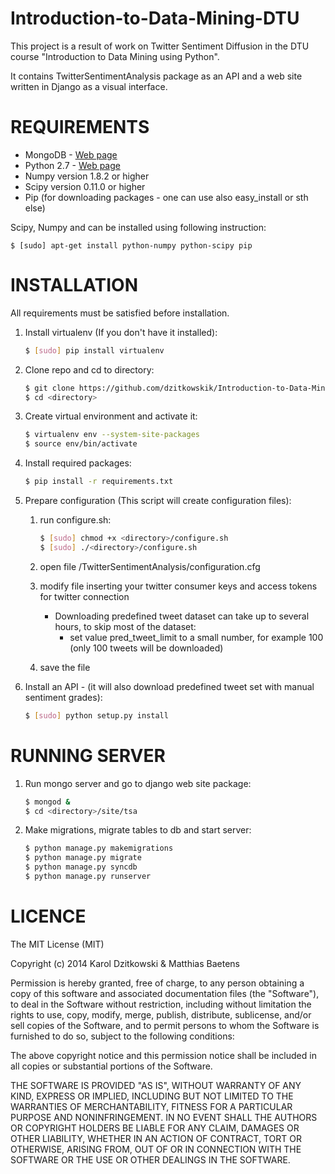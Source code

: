 Introduction-to-Data-Mining-DTU
===============================

This project is a result of work on Twitter Sentiment Diffusion 
in the DTU course "Introduction to Data Mining using Python".

It contains TwitterSentimentAnalysis package as an API and a web
site written in Django as a visual interface.

# REQUIREMENTS

* MongoDB - [Web page](http://www.mongodb.org)
* Python 2.7 - [Web page](https://www.python.org/download/releases/2.7/)
* Numpy version 1.8.2 or higher
* Scipy version 0.11.0 or higher
* Pip (for downloading packages - one can use also easy_install or sth else)
    
Scipy, Numpy and can be installed using following instruction: 
    
    $ [sudo] apt-get install python-numpy python-scipy pip

# INSTALLATION

All requirements must be satisfied before installation.

1. Install virtualenv (If you don't have it installed):

    ```bash 
    $ [sudo] pip install virtualenv
    ```
2. Clone repo and cd to directory:

    ```bash 
    $ git clone https://github.com/dzitkowskik/Introduction-to-Data-Mining-DTU.git <directory>
    $ cd <directory>
    ```
3. Create virtual environment and activate it:

    ```bash
    $ virtualenv env --system-site-packages
    $ source env/bin/activate
    ```
4. Install required packages:

    ```bash
    $ pip install -r requirements.txt
    ```
5. Prepare configuration (This script will create configuration files):
    1. run configure.sh:
    
        ```bash
        $ [sudo] chmod +x <directory>/configure.sh
        $ [sudo] ./<directory>/configure.sh
        ```  
    2. open file <directory>/TwitterSentimentAnalysis/configuration.cfg
    3. modify file inserting your twitter consumer keys and access tokens for twitter connection
        - Downloading predefined tweet dataset can take up to several hours, to skip most of the dataset:
            - set value pred_tweet_limit to a small number, for example 100 (only 100 tweets will be downloaded)
    4. save the file

6. Install an API - (it will also download predefined tweet set with manual sentiment grades):

    ```bash
    $ [sudo] python setup.py install
    ```

# RUNNING SERVER

1. Run mongo server and go to django web site package:

    ```bash
    $ mongod &
    $ cd <directory>/site/tsa
    ```
2. Make migrations, migrate tables to db and start server:

    ```bash
    $ python manage.py makemigrations
    $ python manage.py migrate
    $ python manage.py syncdb
    $ python manage.py runserver
    ```

# LICENCE

The MIT License (MIT)

Copyright (c) 2014 Karol Dzitkowski & Matthias Baetens

Permission is hereby granted, free of charge, to any person obtaining a copy
of this software and associated documentation files (the "Software"), to deal
in the Software without restriction, including without limitation the rights
to use, copy, modify, merge, publish, distribute, sublicense, and/or sell
copies of the Software, and to permit persons to whom the Software is
furnished to do so, subject to the following conditions:

The above copyright notice and this permission notice shall be included in
all copies or substantial portions of the Software.

THE SOFTWARE IS PROVIDED "AS IS", WITHOUT WARRANTY OF ANY KIND, EXPRESS OR
IMPLIED, INCLUDING BUT NOT LIMITED TO THE WARRANTIES OF MERCHANTABILITY,
FITNESS FOR A PARTICULAR PURPOSE AND NONINFRINGEMENT. IN NO EVENT SHALL THE
AUTHORS OR COPYRIGHT HOLDERS BE LIABLE FOR ANY CLAIM, DAMAGES OR OTHER
LIABILITY, WHETHER IN AN ACTION OF CONTRACT, TORT OR OTHERWISE, ARISING FROM,
OUT OF OR IN CONNECTION WITH THE SOFTWARE OR THE USE OR OTHER DEALINGS IN
THE SOFTWARE.

    
